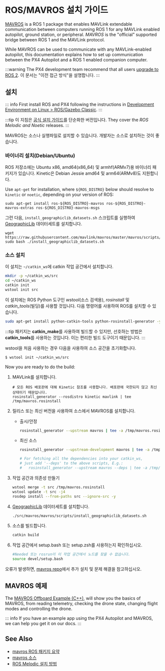 # ROS/MAVROS 설치 가이드

[MAVROS](http://wiki.ros.org/mavros#mavros.2BAC8-Plugins.sys_status) is a ROS 1 package that enables MAVLink extendable communication between computers running ROS 1 for any MAVLink enabled autopilot, ground station, or peripheral. *MAVROS* is the "official" supported bridge between ROS 1 and the MAVLink protocol.

While MAVROS can be used to communicate with any MAVLink-enabled autopilot, this documentation explains how to set up communication between the PX4 Autopilot and a ROS 1 enabled companion computer.

:::warning
The PX4 development team recommend that all users [upgrade to ROS 2](../ros/ros2.md). 이 문서는 "이전 접근 방식"을 설명합니다.
:::

## 설치

::: info First install ROS and PX4 following the instructions in [Development Environment on Linux > ROS/Gazebo Classic](../dev_setup/dev_env_linux_ubuntu.md#ros-gazebo-classic).
:::

:::tip
이 지침은 [공식 설치 가이드](https://github.com/mavlink/mavros/tree/master/mavros#installation)를 단순화한 버전입니다. They cover the *ROS Melodic and Noetic* releases.
:::

MAVROS는 소스나 실행파일로 설치할 수 있습니다. 개발자는 소스로 설치하는 것이 좋습니다.

### 바이너리 설치(Debian/Ubuntu)

ROS 저장소에는 Ubuntu x86, amd64(x86\_64) 및 armhf(ARMv7)용 바이너리 패키지가 있습니다. Kinetic은 Debian Jessie amd64 및 arm64(ARMv8)도 지원합니다.

Use `apt-get` for installation, where `${ROS_DISTRO}` below should resolve to `kinetic` or `noetic`, depending on your version of ROS:

```
sudo apt-get install ros-${ROS_DISTRO}-mavros ros-${ROS_DISTRO}-mavros-extras ros-${ROS_DISTRO}-mavros-msgs
```

그런 다음, `install_geographiclib_datasets.sh` 스크립트를 실행하여 [GeographicLib](https://geographiclib.sourceforge.io/) 데이터세트를 설치합니다.

```
wget https://raw.githubusercontent.com/mavlink/mavros/master/mavros/scripts/install_geographiclib_datasets.sh
sudo bash ./install_geographiclib_datasets.sh   
```

### 소스 설치

이 설치는 `~/catkin_ws`에 catkin 작업 공간에서 설치합니다.

```sh
mkdir -p ~/catkin_ws/src
cd ~/catkin_ws
catkin init
wstool init src
```

이 설치에는 ROS Python 도구인 *wstool*(소스 검색용), *rosinstall* 및 *catkin_tools*(빌딩)를 사용할 것입니다. 다음 명령어를 사용하여 ROS를 설치할 수 있습니다.

```sh
sudo apt-get install python-catkin-tools python-rosinstall-generator -y
```

:::tip
패키지는 **catkin_make**를 사용하여 빌드할 수 있지만, 선호하는 방법은 **catkin_tools**를 사용하는 것입니다. 이는 편리한 빌드 도구이기 때문입니다.
:::

wstool을 처음 사용하는 경우 다음을 사용하여 소스 공간을 초기화합니다.
```sh
$ wstool init ~/catkin_ws/src
```

Now you are ready to do the build:

1. MAVLink를 설치합니다.
   ```
   # 모든 ROS 배포판에 대해 Kinetic 참조를 사용합니다. 배포판에 국한되지 않고 최신 상태이기 때문입니다.
   rosinstall_generator --rosdistro kinetic mavlink | tee /tmp/mavros.rosinstall
   ```
1. 릴리스 또는 최신 버전을 사용하여 소스에서 MAVROS를 설치합니다.
   * 출시/안정
     ```sh
     rosinstall_generator --upstream mavros | tee -a /tmp/mavros.rosinstall
     ```
   * 최신 소스
     ```sh
     rosinstall_generator --upstream-development mavros | tee -a /tmp/mavros.rosinstall
     ```

     ```sh
     # For fetching all the dependencies into your catkin_ws, 
     # just add '--deps' to the above scripts, E.g.:
     #   rosinstall_generator --upstream mavros --deps | tee -a /tmp/mavros.rosinstall
     ```

1. 작업 공간과 의존성 만들기

   ```sh
   wstool merge -t src /tmp/mavros.rosinstall
   wstool update -t src -j4
   rosdep install --from-paths src --ignore-src -y
   ```

1. [GeographicLib](https://geographiclib.sourceforge.io/) 데이터세트를 설치합니다.
   ```sh
   ./src/mavros/mavros/scripts/install_geographiclib_datasets.sh
   ```

1. 소스를 빌드합니다.
   ```sh
   catkin build
   ```

1. 작업 공간에서 setup.bash 또는 setup.zsh를 사용하는지 확인하십시오.

   ```sh
   #Needed 또는 rosrun이 이 작업 공간에서 노드를 찾을 수 없습니다.
   source devel/setup.bash
   ```

오류가 발생하면, [mavros repo](https://github.com/mavlink/mavros/tree/master/mavros#installation)에서 추가 설치 및 문제 해결을 참고하십시오.

## MAVROS 예제

The [MAVROS Offboard Example (C++)](../ros/mavros_offboard_cpp.md), will show you the basics of MAVROS, from reading telemetry, checking the drone state, changing flight modes and controlling the drone.

::: info
If you have an example app using the PX4 Autopilot and MAVROS, we can help you get it on our docs.
:::

## See Also

- [mavros ROS 패키지 요약](http://wiki.ros.org/mavros#mavros.2BAC8-Plugins.sys_status)
- [mavros 소스](https://github.com/mavlink/mavros/)
- [ROS Melodic 설치 방법](http://wiki.ros.org/melodic/Installation)
